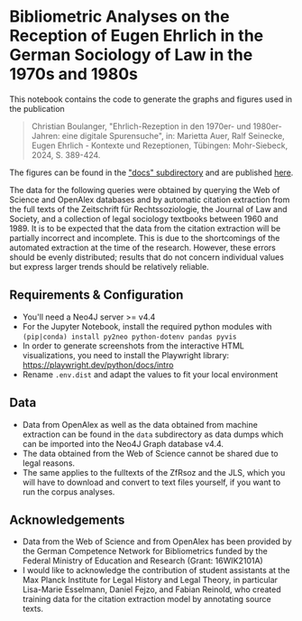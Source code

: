 # Bibliometric Analyses on the Reception of Eugen Ehrlich in the German Sociology of Law in the 1970s and 1980s

This notebook contains the code to generate the graphs and figures used in the publication

> Christian Boulanger, "Ehrlich-Rezeption in den 1970er- und 1980er-Jahren: eine digitale Spurensuche", 
in: Marietta Auer, Ralf Seinecke, Eugen Ehrlich - Kontexte und Rezeptionen, Tübingen: Mohr-Siebeck, 2024, S. 389-424.

The figures can be found in the ["docs" subdirectory](./docs/) and are published [here](https://cboulanger.github.io/ehrlich-bibliometrie/). 

The data for the following queries were obtained by querying the Web of Science and OpenAlex databases and by automatic
citation extraction from the full texts of the Zeitschrift für Rechtssoziologie, the Journal of Law and Society, and a 
collection of legal sociology textbooks between 1960 and 1989. It is to be expected that the data from the citation 
extraction will be partially incorrect and incomplete. This is due to the shortcomings of the automated extraction 
at the time of the research. However, these errors should be evenly distributed; results that do not concern individual 
values but express larger trends should be relatively reliable.

## Requirements & Configuration

- You'll need a Neo4J server >= v4.4 
- For the Jupyter Notebook, install the required python modules with `(pip|conda) install py2neo python-dotenv pandas pyvis`
- In order to generate screenshots from the interactive HTML visualizations, you need to install the Playwright library:
  https://playwright.dev/python/docs/intro
- Rename `.env.dist` and adapt the values to fit your local environment

## Data

- Data from OpenAlex as well as the data obtained from machine extraction can be found in the `data` subdirectory as
  data dumps which can be imported into the Neo4J Graph database v4.4.
- The data obtained from the Web of Science cannot be shared due to legal reasons. 
- The same applies to the fulltexts of the ZfRsoz and the JLS, which you will have to download and convert to text 
  files yourself, if you want to run the corpus analyses.

## Acknowledgements

- Data from the Web of Science and from OpenAlex has been provided by the German Competence Network for Bibliometrics funded by the Federal Ministry of Education and Research (Grant: 16WIK2101A)
- I would like to acknowledge the contribution of student assistants at the Max Planck Institute for Legal History and Legal Theory, in particular Lisa-Marie Esselmann, Daniel Fejzo, and Fabian Reinold, who created training data for the citation extraction model by annotating source texts.


 



